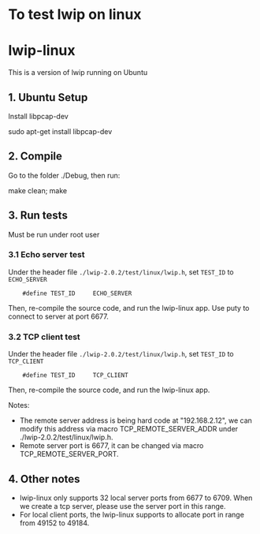 # To test lwip on linux

# lwip-linux
This is a version of lwip running on Ubuntu

## 1. Ubuntu Setup
   Install libpcap-dev

   sudo apt-get install libpcap-dev
	
## 2. Compile
   Go to the folder ./Debug, then run:
   
   make clean; make 
	
## 3. Run tests
   Must be run under root user 
   
### 3.1 Echo server test 
   Under the header file `./lwip-2.0.2/test/linux/lwip.h`, set `TEST_ID` to `ECHO_SERVER`
		
        #define TEST_ID 	ECHO_SERVER
		
   Then, re-compile the source code, and run the lwip-linux app. Use puty to connect to server at port 6677. 


### 3.2 TCP client test 
   Under the header file `./lwip-2.0.2/test/linux/lwip.h`, set `TEST_ID` to `TCP_CLIENT`
	
        #define TEST_ID 	TCP_CLIENT
	
   Then, re-compile the source code, and run the lwip-linux app. 
		
   Notes:
   - The remote server address is being hard code at "192.168.2.12", we can modify this address via macro TCP_REMOTE_SERVER_ADDR under ./lwip-2.0.2/test/linux/lwip.h.
   - Remote server port is 6677, it can be changed via macro TCP_REMOTE_SERVER_PORT. 
		

## 4. Other notes 
   - lwip-linux only supports 32 local server ports from 6677 to 6709. When we create a tcp server, please use the server port in this range.
   - For local client ports, the lwip-linux supports to allocate port in range from 49152 to 49184.  
	
